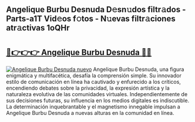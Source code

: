 ## Angelique Burbu Desnuda D𝚎sn𝚞dos filtr𝚊dos - Parts-a1T Vid𝚎os f𝚘tos - N𝚞evas filtr𝚊ciones atr𝚊ctivas 1oQHr

# <h2><a href="http://mb42cbe.tromn.icu/?c=Angelique+Burbu+Desnuda">🔗👉👉👉 Angelique Burbu Desnuda 🔗🔗</a></h2>

[![Angelique Burbu Desnuda nuevo](https://i.imgur.com/pEAQMta.gif)](http://mb42cbe.tromn.icu/?c=Angelique+Burbu+Desnuda)
Angelique Burbu Desnuda, una figura enigmática y multifacética, desafía la comprensión simple. Su innovador estilo de comunicación en línea ha cautivado y enfurecido a los críticos, encendiendo debates sobre la privacidad, la expresión artística y la naturaleza evolutiva de las comunidades virtuales. Independientemente de sus decisiones futuras, su influencia en los medios digitales es indiscutible. La determinación inquebrantable y el magnetismo innegable impulsan a Angelique Burbu Desnuda a nuevas alturas en la comunidad en línea.
